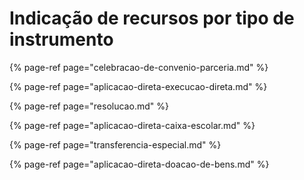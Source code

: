 # Indicação de recursos por tipo de instrumento

{% page-ref page="celebracao-de-convenio-parceria.md" %}

{% page-ref page="aplicacao-direta-execucao-direta.md" %}

{% page-ref page="resolucao.md" %}

{% page-ref page="aplicacao-direta-caixa-escolar.md" %}

{% page-ref page="transferencia-especial.md" %}

{% page-ref page="aplicacao-direta-doacao-de-bens.md" %}





